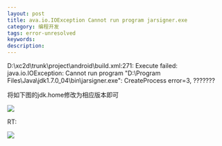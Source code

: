 ```yaml
---
layout: post
title: ava.io.IOException Cannot run program jarsigner.exe
category: 编程开发
tags: error-unresolved
keywords: 
description: 
---
```


D:\\xc2d\\trunk\\project\\android\\build.xml:271: Execute failed: java.io.IOException: Cannot run program "D:\\Program Files\\Java\\jdk1.7.0\_04\\bin\\jarsigner.exe": CreateProcess error=3, ???????

将如下图的jdk.home修改为相应版本即可

![](maiku://attachment/ava.io.IOException%20Cannot%20run%20program%20DProgram%20FilesJavajdk1.7_1.jpg)

RT:

![](http://files.note.sdo.com/XbPJ4~keGegiwE02M00b5K)

 








